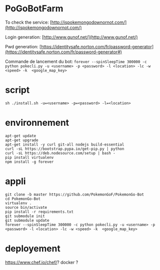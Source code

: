 # PoGoBotFarm

To check the service: [http://ispokemongodownornot.com/](http://ispokemongodownornot.com/)

Login generation:
[http://www.gunof.net/](http://www.gunof.net/)

Pwd generation:
[https://identitysafe.norton.com/fr/password-generator](https://identitysafe.norton.com/fr/password-generator#)

Commande de lancement du bot: `forever --spinSleepTime 300000 -c python pokecli.py -u <username> -p <password> -l <location> -lc -w <speed> -k  <google_map_key>`

# script
```
sh ./install.sh -u=<username> -p=<password> -l=<location>
```


# environnement
```
apt-get update
apt-get upgrade
apt-get install -y curl git-all nodejs build-essential
curl -sL https://bootstrap.pypa.io/get-pip.py | python
curl -sL https://deb.nodesource.com/setup | bash -
pip install virtualenv
npm install -g forever
```

# appli
```
git clone -b master https://github.com/PokemonGoF/PokemonGo-Bot
cd PokemonGo-Bot
virtualenv .
source bin/activate
pip install -r requirements.txt
git submodule init
git submodule update
forever --spinSleepTime 300000 -c python pokecli.py -u <username> -p <password> -l <location> -lc -w <speed> -k  <google_map_key>
```

# deployement
https://www.chef.io/chef/? docker ?
